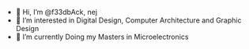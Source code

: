 - 👋 Hi, I’m @f33dbAck, nej
- 👀 I’m interested in Digital Design, Computer Architecture and Graphic Design
- 🌱 I’m currently Doing my Masters in Microelectronics 

<!---
f33dbAck/f33dbAck is a ✨ special ✨ repository because its `README.md` (this file) appears on your GitHub profile.
You can click the Preview link to take a look at your changes.
--->
